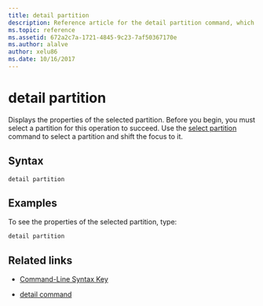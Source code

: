 ```yaml
---
title: detail partition
description: Reference article for the detail partition command, which displays the properties of the selected partition.
ms.topic: reference
ms.assetid: 672a2c7a-1721-4845-9c23-7af50367170e
ms.author: alalve
author: xelu86
ms.date: 10/16/2017
---
```


# detail partition

Displays the properties of the selected partition. Before you begin, you must select a partition for this operation to succeed. Use the [select partition](select-partition.md) command to select a partition and shift the focus to it.

## Syntax

```
detail partition
```

## Examples

To see the properties of the selected partition, type:

```
detail partition
```

## Related links

- [Command-Line Syntax Key](command-line-syntax-key.md)

- [detail command](detail.md)
